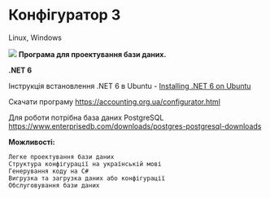 # Конфігуратор 3
Linux, Windows

 <img src="https://accounting.org.ua/images/configuration.png" /> <b>Програма для проектування бази даних.</b>

<b>.NET 6</b>

  Інструкція встановлення .NET 6 в Ubuntu - [Installing .NET 6 on Ubuntu](https://github.com/dotnet/core/issues/7699)

  Скачати програму      https://accounting.org.ua/configurator.html <br/>
  
  Для роботи потрібна база даних PostgreSQL https://www.enterprisedb.com/downloads/postgres-postgresql-downloads <br/>
  
 <b>Можливості:</b>
    
    Легке проектування бази даних
    Структура конфігурації на українській мові
    Генерування коду на C#
    Вигрузка та загрузка даних або конфігурації
    Обслуговування бази даних
    
